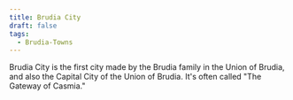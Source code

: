 ```yaml
---
title: Brudia City
draft: false
tags:
  - Brudia-Towns
---
```

Brudia City is the first city made by the Brudia family in the Union of Brudia, and also the Capital City of the Union of Brudia. It's often called "The Gateway of Casmia."